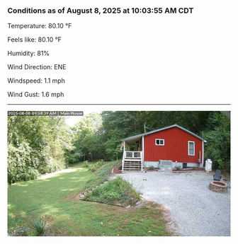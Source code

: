 ### Conditions as of August 8, 2025 at 10:03:55 AM CDT 

Temperature: 80.10 &deg;F

Feels like: 80.10 &deg;F

Humidity: 81%

Wind Direction: ENE

Windspeed: 1.1 mph

Wind Gust: 1.6 mph

---

<img src="./images/latest.jpeg"/>

